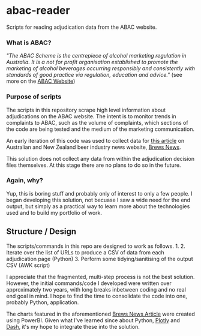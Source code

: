 # abac-reader

Scripts for reading adjudication data from the ABAC website.

### What is ABAC?

*"The ABAC Scheme is the centrepiece of alcohol marketing regulation in Australia.  It is a not for profit organisation established to promote the marketing of alcohol beverages occurring responsibly and consistently with standards of good practice via regulation, education and advice."* (see more on the [ABAC Website](https://www.abac.org.au/about/))

### Purpose of scripts
The scripts in this repository scrape high level information about adjudications on the ABAC website. The intent is to monitor trends in complaints to ABAC, such as the volume of complaints, which sections of the code are being tested and the medium of the marketing communication. 

An early iteration of this code was used to collect data for [this article](https://www.brewsnews.com.au/2021/12/22/complaints-spike-as-abac-judges-major-brands/) on Australian and New Zealand beer industry news website, [Brews News](https://www.brewsnews.com.au/).

This solution does not collect any data from within the adjudication decision files themselves. At this stage there are no plans to do so in the future.

### Again, why?
Yup, this is boring stuff and probably only of interest to only a few people. I began developing this solution, not becuase I saw a wide need for the end output, but simply as a practical way to learn more about the technologies used and to build my portfolio of work.

## Structure / Design
The scripts/commands in this repo are designed to work as follows.
1. 
2. Iterate over the list of URLs to produce a CSV of data from each adjudication page (Python)
3. Perform some tidying/sanitising of the output CSV (AWK script)

I appreciate that the fragmented, multi-step process is not the best solution. However, the initial commands/code I developed were written over approximately two years, with long breaks inbetween coding and no real end goal in mind. I hope to find the time to consolidate the code into one, probably Python, application.

The charts featured in the aforementioned [Brews News Article](https://www.brewsnews.com.au/2021/12/22/complaints-spike-as-abac-judges-major-brands/) were created using PowerBI. Given what I've learned since about Python, [Plotly](https://plotly.com/) and [Dash](https://dash.plotly.com/), it's my hope to integrate these into the solution.


